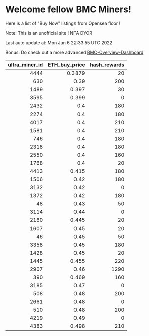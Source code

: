 # Welcome fellow BMC Miners!
Here is a list of "Buy Now" listings from Opensea floor !

Note: This is an unofficial site ! NFA DYOR

Last auto update at: Mon Jun  6 22:33:55 UTC 2022

Bonus: Do check out a more advanced [BMC-Overview-Dashboard](https://dune.com/defifunk/BMC-Overview-Dashboard)


|   ultra_miner_id |   ETH_buy_price |   hash_rewards |
|-----------------:|----------------:|---------------:|
|             4444 |          0.3879 |             20 |
|              630 |          0.39   |            200 |
|             1489 |          0.397  |             30 |
|             3595 |          0.399  |              0 |
|             2432 |          0.4    |            180 |
|             2274 |          0.4    |            180 |
|             4017 |          0.4    |            210 |
|             1581 |          0.4    |            210 |
|              746 |          0.4    |            180 |
|             2318 |          0.4    |            180 |
|             2550 |          0.4    |            160 |
|             1768 |          0.4    |             20 |
|             4413 |          0.415  |            180 |
|             1506 |          0.42   |            180 |
|             3132 |          0.42   |              0 |
|             1372 |          0.42   |            180 |
|               48 |          0.43   |             50 |
|             3114 |          0.44   |              0 |
|             2160 |          0.445  |             20 |
|             1607 |          0.45   |             20 |
|               46 |          0.45   |             50 |
|             3358 |          0.45   |            180 |
|             1428 |          0.45   |             20 |
|             1445 |          0.455  |            220 |
|             2907 |          0.46   |           1290 |
|              390 |          0.469  |            160 |
|             3185 |          0.47   |              0 |
|              508 |          0.48   |            200 |
|             2661 |          0.48   |              0 |
|              510 |          0.48   |            200 |
|             4219 |          0.49   |              0 |
|             4383 |          0.498  |            210 |